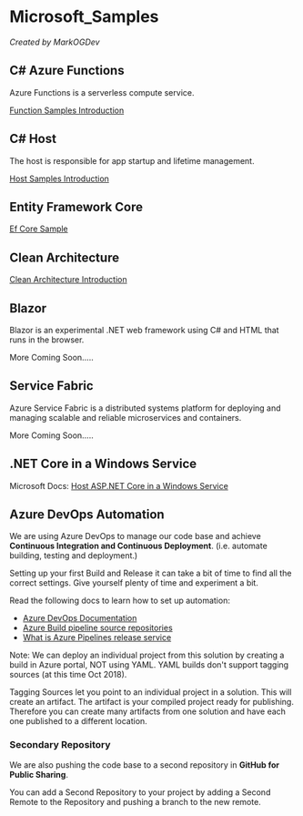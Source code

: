 # Microsoft_Samples 

*Created by MarkOGDev*

 
## C# Azure Functions

Azure Functions is a serverless compute service. 

[Function Samples Introduction](Azure_Functions/readme.md)
 

## C# Host

The host is responsible for app startup and lifetime management.

[Host Samples Introduction](Host/readme.md)

## Entity Framework Core 

[Ef Core Sample](EntityFramework/EfCoreSqlLite.ConsoleApp/readme.md)
 

## Clean Architecture

[Clean Architecture Introduction](CleanArchitecture/readme.md)



## Blazor
 
 Blazor is an experimental .NET web framework using C# and HTML that runs in the browser.

 More Coming Soon.....



## Service Fabric

 Azure Service Fabric is a distributed systems platform for deploying and managing scalable and reliable microservices and containers.

 More Coming Soon.....
 

## .NET Core in a Windows Service

Microsoft Docs: [Host ASP.NET Core in a Windows Service](https://docs.microsoft.com/en-us/aspnet/core/host-and-deploy/windows-service)


## Azure DevOps Automation 

We are using Azure DevOps to manage our code base and achieve **Continuous Integration and Continuous Deployment**.
(i.e. automate building, testing and deployment.)

Setting up your first Build and Release it can take a bit of time to find all the correct settings. Give yourself plenty of time and experiment a bit. 

Read the following docs to learn how to set up automation:

* [Azure DevOps Documentation](https://docs.microsoft.com/en-us/azure/devops/)
* [Azure Build pipeline source repositories](https://docs.microsoft.com/en-us/azure/devops/pipelines/build/repository?view=vsts)
* [What is Azure Pipelines release service](https://docs.microsoft.com/en-us/azure/devops/pipelines/release/what-is-release-management?view=vsts)


Note: We can deploy an individual project from this solution by creating a build in Azure portal, NOT using YAML.
YAML builds don't support tagging sources (at this time Oct 2018).

Tagging Sources let you point to an individual project in a solution. This will create an artifact. The artifact is your compiled project ready for publishing. Therefore you can create many artifacts from one solution and have each one published to a different location.


### Secondary Repository

We are also pushing the code base to a second repository in **GitHub for Public Sharing**. 

You can add a Second Repository to your project by adding a Second Remote to the Repository and pushing a branch to the new remote.

 